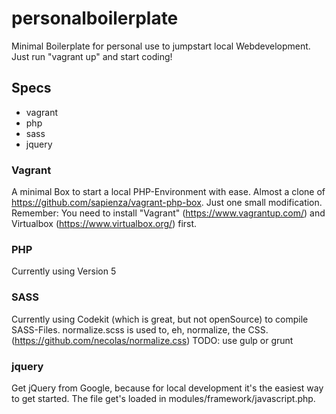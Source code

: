 # personalboilerplate
Minimal Boilerplate for personal use to jumpstart local Webdevelopment.
Just run "vagrant up" and start coding!

## Specs
- vagrant
- php
- sass
- jquery

### Vagrant
A minimal Box to start a local PHP-Environment with ease. Almost a clone of https://github.com/sapienza/vagrant-php-box. Just one small modification.
Remember: You need to install "Vagrant" (https://www.vagrantup.com/) and Virtualbox (https://www.virtualbox.org/) first.

### PHP
Currently using Version 5

### SASS
Currently using Codekit (which is great, but not openSource) to compile SASS-Files.
normalize.scss is used to, eh, normalize, the CSS. (https://github.com/necolas/normalize.css)
TODO: use gulp or grunt

### jquery
Get jQuery from Google, because for local development it's the easiest way to get started. The file get's loaded in modules/framework/javascript.php.
